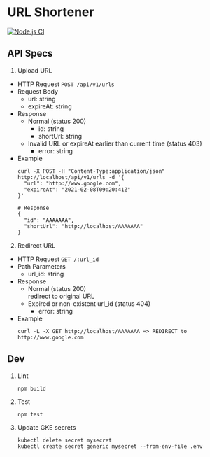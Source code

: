 # URL Shortener

[![Node.js CI](https://github.com/raywu0123/URL_Shortener/actions/workflows/node.js.yml/badge.svg)](https://github.com/raywu0123/URL_Shortener/actions/workflows/node.js.yml)

## API Specs

1. Upload URL
  * HTTP Request
    `POST /api/v1/urls`
  * Request Body
    - url: string
    - expireAt: string
  * Response
    * Normal (status 200)
      - id: string
      - shortUrl: string
    * Invalid URL or expireAt earlier than current time (status 403)
      - error: string
  * Example
    ```
    curl -X POST -H "Content-Type:application/json" http://localhost/api/v1/urls -d '{
      "url": "http://www.google.com",
      "expireAt": "2021-02-08T09:20:41Z"
    }'

    # Response
    {
      "id": "AAAAAAA",
      "shortUrl": "http://localhost/AAAAAAA"
    }  
    ```
2. Redirect URL
  * HTTP Request
    `GET /:url_id`
  * Path Parameters
    - url_id: string
  * Response
    * Normal (status 200)  
      redirect to original URL
    * Expired or non-existent url_id (status 404)
      - error: string 
  * Example
    ```
    curl -L -X GET http://localhost/AAAAAAA => REDIRECT to http://www.google.com
    ```

## Dev
1. Lint
    ```
    npm build
    ```
2. Test
    ```
    npm test
    ```
3. Update GKE secrets
    ```
    kubectl delete secret mysecret
    kubectl create secret generic mysecret --from-env-file .env
    ```